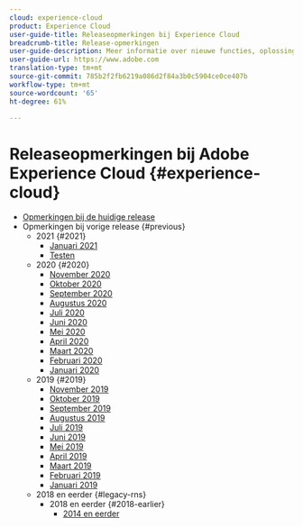 ```yaml
---
cloud: experience-cloud
product: Experience Cloud
user-guide-title: Releaseopmerkingen bij Experience Cloud
breadcrumb-title: Release-opmerkingen
user-guide-description: Meer informatie over nieuwe functies, oplossingen en belangrijke kennisgevingen in Adobe Experience Cloud en Experience Platform.
user-guide-url: https://www.adobe.com
translation-type: tm+mt
source-git-commit: 785b2f2fb6219a086d2f84a3b0c5904ce0ce407b
workflow-type: tm+mt
source-wordcount: '65'
ht-degree: 61%

---
```



# Releaseopmerkingen bij Adobe Experience Cloud {#experience-cloud}

+ [Opmerkingen bij de huidige release](current.md)
+ Opmerkingen bij vorige release {#previous}
   + 2021 {#2021}
      + [Januari 2021](c-legacy-releases/2021/01142021.md)
      + [Testen](c-legacy-releases/2021/01test.md)
   + 2020 {#2020}
      + [November 2020](c-legacy-releases/2020/10292020.md)
      + [Oktober 2020](c-legacy-releases/2020/10082020.md)
      + [September 2020](c-legacy-releases/2020/09102020.md)
      + [Augustus 2020](c-legacy-releases/2020/08132020.md)
      + [Juli 2020](c-legacy-releases/2020/07162020.md)
      + [Juni 2020](c-legacy-releases/2020/06182020.md)
      + [Mei 2020](c-legacy-releases/2020/05212020.md)
      + [April 2020](c-legacy-releases/2020/04162020.md)
      + [Maart 2020](c-legacy-releases/2020/03122020.md)
      + [Februari 2020](c-legacy-releases/2020/02202020.md)
      + [Januari 2020](c-legacy-releases/2020/01162020.md)
   + 2019 {#2019}
      + [November 2019](c-legacy-releases/2019/10312019.md)
      + [Oktober 2019](c-legacy-releases/2019/10102019.md)
      + [September 2019](c-legacy-releases/2019/09122019.md)
      + [Augustus 2019](c-legacy-releases/2019/08082019.md)
      + [Juli 2019](c-legacy-releases/2019/07182019.md)
      + [Juni 2019](c-legacy-releases/2019/06132019.md)
      + [Mei 2019](c-legacy-releases/2019/05092019.md)
      + [April 2019](c-legacy-releases/2019/04112019.md)
      + [Maart 2019](c-legacy-releases/2019/03072019.md)
      + [Februari 2019](c-legacy-releases/2019/02072019.md)
      + [Januari 2019](c-legacy-releases/2019/01172019.md)
   + 2018 en eerder {#legacy-rns}
      + 2018 en eerder {#2018-earlier}
         + [2014 en eerder](c-legacy-releases/2018-earlier.md)
